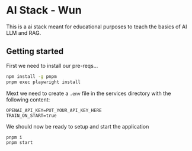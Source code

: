 # AI Stack - Wun

This is a ai stack meant for educational purposes to teach the basics of AI LLM and RAG.

## Getting started

First we need to install our pre-reqs...

```bash
npm install -g pnpm
pnpm exec playwright install
```

Mext we need to create a `.env` file in the services directory with the following content:

```
OPENAI_API_KEY=PUT_YOUR_API_KEY_HERE
TRAIN_ON_START=true
```

We should now be ready to setup and start the application

```bash
pnpm i
pnpm start
```